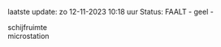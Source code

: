 laatste update: 
zo 12-11-2023 10:18   uur 
Status: FAALT - geel - 
<div class="service Y">schijfruimte</div><div class="service Y">microstation</div>